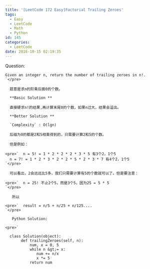 ```yaml
---
title: '[LeetCode 172 Easy]Factorial Trailing Zeroes'
tags:
  - Easy
  - LeetCode
  - Math
  - Python
id: 145
categories:
  - LeetCode
date: 2016-10-15 02:19:35
---
```


   Question:

    Given an integer n, return the number of trailing zeroes in n!.
    `</pre>

      题意是求n的阶乘后面0的个数。

      **Basic Solution **

      直接硬求n!的结果,再计算末尾0的个数，如果n过大，结果会溢出。

      **Better Solution **

      `Complexity` : O(lgn)

      后缀为0的都是2和5相乘得到的，只需要计算2和5的个数。

      但是例如：

    <pre>`  n = 5! = 1 * 2 * 2 * 2 * 3 * 5 有3个2，1个5
      n = 7! = 1 * 2 * 3 * 2 * 2 * 5 * 2 * 3 * 7 有4个2，1个5
    `</pre>

      可以看出，2会远远比5多，我们只需要计算有5的个数就可以了。但是要注意：

    <pre>`  n = 25! 不止2个5，而是3个5，因为25 = 5 * 5
    `</pre>

       所以

    <pre>`  result = n/5 + n/25 + n/125....
    `</pre>

       Python Solution:

    <pre>` 

      class Solution(object):
           def trailingZeroes(self, n):
               num, x = 0, 5
               while n &gt;= x:
                  num += n/x
                  x *= 5
               return num

    